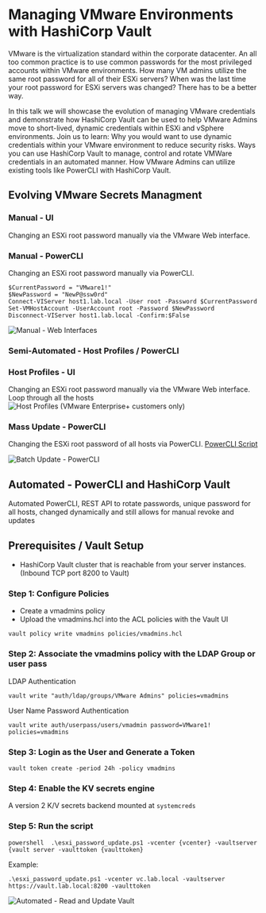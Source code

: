 # Managing VMware Environments with HashiCorp Vault

VMware is the virtualization standard within the corporate datacenter. An all too common practice is to use common passwords for the most privileged accounts within VMware environments. How many VM admins utilize the same root password for all of their ESXi servers? When was the last time your root password for ESXi servers was changed?
There has to be a better way.

In this talk we will showcase the evolution of managing VMware credentials and demonstrate how HashiCorp Vault can be used to help VMware Admins move to short-lived, dynamic credentials within ESXi and vSphere environments. Join us to learn: Why you would want to use dynamic credentials within your VMware environment to reduce security risks. Ways you can use HashiCorp Vault to manage, control and rotate VMWare credentials in an automated manner. How VMware Admins can utilize existing tools like PowerCLI with HashiCorp Vault.

## Evolving VMware Secrets Managment
### Manual - UI
Changing an ESXi root password manually via the VMware Web interface.

### Manual - PowerCLI
Changing an ESXi root password manually via PowerCLI.
```
$CurrentPassword = "VMware1!"
$NewPassword = "NewP@ssw0rd"
Connect-VIServer host1.lab.local -User root -Password $CurrentPassword
Set-VMHostAccount -UserAccount root -Password $NewPassword
Disconnect-VIServer host1.lab.local -Confirm:$False
```
![Manual - Web Interfaces](images/manual.gif)

### Semi-Automated - Host Profiles / PowerCLI
### Host Profiles - UI
Changing an ESXi root password manually via the VMware Web interface.
Loop through all the hosts
![Host Profiles (VMware Enterprise+ customers only)](images/host_profiles.gif)
### Mass Update - PowerCLI
Changing the ESXi root password of all hosts via PowerCLI.
[PowerCLI Script](powershell/esxi_password_batch_update.ps1)

![Batch Update - PowerCLI](images/batch_update.gif)

## Automated - PowerCLI and HashiCorp Vault
Automated PowerCLI, REST API to rotate passwords, unique password for all hosts, changed dynamically and still allows for manual revoke and updates

## Prerequisites / Vault Setup
* HashiCorp Vault cluster that is reachable from your server instances. (Inbound TCP port 8200 to Vault)

### Step 1: Configure Policies
* Create a vmadmins policy
* Upload the vmadmins.hcl into the ACL policies with the Vault UI

```
vault policy write vmadmins policies/vmadmins.hcl
```
### Step 2: Associate the vmadmins policy with the LDAP Group or user pass
LDAP Authentication
```
vault write "auth/ldap/groups/VMware Admins" policies=vmadmins
```
User Name Password Authentication
```
vault write auth/userpass/users/vmadmin password=VMware1! policies=vmadmins
```
### Step 3: Login as the User and Generate a Token
```
vault token create -period 24h -policy vmadmins
```
### Step 4: Enable the KV secrets engine
A version 2 K/V secrets backend mounted at `systemcreds`

### Step 5: Run the script
```
powershell  .\esxi_password_update.ps1 -vcenter {vcenter} -vaultserver {vault server -vaulttoken {vaulttoken}
```
Example:
```
.\esxi_password_update.ps1 -vcenter vc.lab.local -vaultserver https://vault.lab.local:8200 -vaulttoken
```
![Automated - Read and Update Vault](images/read_update_vault.gif)


